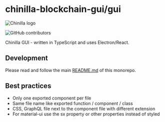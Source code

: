 # chinilla-blockchain-gui/gui

![Chinilla logo](https://www.chinilla.com/wp-content/uploads/2022/09/chinilla-logo.svg)

![GitHub contributors](https://img.shields.io/github/contributors/Chinilla/chinilla-blockchain-gui?logo=GitHub)

Chinilla GUI - written in TypeScript and uses Electron/React.

## Development

Please read and follow the main [README.md](https://github.com/Chinilla/chinilla-blockchain-gui) of this monorepo.

## Best practices

- Only one exported component per file
- Same file name like exported function / component / class
- CSS, GraphQL file next to the component file with different extension
- For material-ui use the sx property or other properties instead of styled
